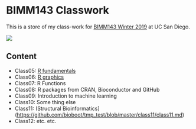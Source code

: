 # BIMM143 Classwork

This is a store of my class-work for [BIMM143 Winter 2019](https://bioboot.github.io/bimm143_W19/) at UC San Diego.

![](https://bioboot.github.io/bimm143_W19/assets/img/logo.png)

## Content
- Class05: [R fundamentals](https://github.com/bioboot/tmp_test/blob/master/class05/class05.md)
- Class06: [R graphics]()
- Class07: R Functions
- Class08: R packages from CRAN, Bioconductor and GitHub
- Class09: Introduction to machine learning
- Class10: Some thing else
- Class11: (Structural Bioinformatics](https://github.com/bioboot/tmp_test/blob/master/class11/class11.md)
- Class12: etc. etc.

